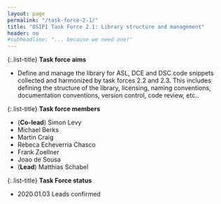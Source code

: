 ```yaml
---
layout: page
permalink: "/task-force-2-1/"
title: "OSIPI Task Force 2.1: Library structure and management"
header: no
#subheadline: "... because we need one!"
---
```


{:.list-title}
**Task force aims**

- Define and manage the library for ASL, DCE and DSC code snippets collected and harmonized by task forces 2.2 and 2.3. This includes defining the structure of the library, licensing, naming conventions, documentation conventions, version control, code review, etc..  

{:.list-title}
**Task force members**  

- (**Co-lead**) Simon Levy
- Michael Berks
- Martin Craig
- Rebeca Echeverria Chasco
- Frank Zoellner
- Joao de Sousa
- (**Lead**) Matthias Schabel

{:.list-title}
**Task Force status**  

- 2020.01.03 Leads confirmed


